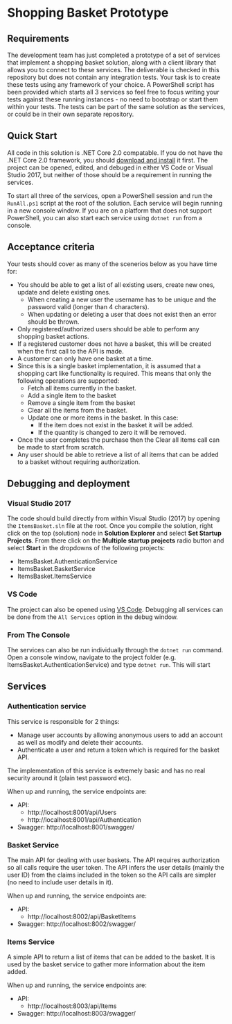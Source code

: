 # Shopping Basket Prototype #

## Requirements ##

The development team has just completed a prototype of a set of services that implement a shopping basket solution, along with a client library that allows you to connect to these services. The deliverable is checked in this repository but does not contain any integration tests. Your task is to create these tests using any framework of your choice. A PowerShell script has been provided which starts all 3 services so feel free to focus writing your tests against these running instances - no need to bootstrap or start them within your tests.  The tests can be part of the same solution as the services, or could be in their own separate repository.

## Quick Start ##

All code in this solution is .NET Core 2.0 compatable.  If you do not have the .NET Core 2.0 framework, you should [download and install](https://www.microsoft.com/net/download/windows) it first.  The project can be opened, edited, and debuged in either VS Code or Visual Studio 2017, but neither of those should be a requirement in running the services.

To start all three of the services, open a PowerShell session and run the `RunAll.ps1` script at the root of the solution.  Each service will begin running in a new console window.  If you are on a platform that does not support PowerShell, you can also start each service using `dotnet run` from a console.

## Acceptance criteria ##

Your tests should cover as many of the scenerios below as you have time for:

* You should be able to get a list of all existing users, create new ones, update and delete existing ones.
	* When creating a new user the username has to be unique and the password valid (longer than 4 characters).
	* When updating or deleting a user that does not exist then an error should be thrown.
* Only registered/authorized users should be able to perform any shopping basket actions.
* If a registered customer does not have a basket, this will be created when the first call to the API is made.
* A customer can only have one basket at a time. 
* Since this is a single basket implementation, it is assumed that a shopping cart like functionality is required. This means that only the following operations are supported:
	* Fetch all items currently in the basket.
	* Add a single item to the basket 
	* Remove a single item from the basket 
	* Clear all the items from the basket.
	* Update one or more items in the basket. In this case:
		* If the item does not exist in the basket it will be added.
		* If the quantity is changed to zero it will be removed.
* Once the user completes the purchase then the Clear all items call can be made to start from scratch.
* Any user should be able to retrieve a list of all items that can be added to a basket without requiring authorization.

## Debugging and deployment ##

### Visual Studio 2017

The code should build directly from within Visual Studio (2017) by opening the `ItemsBasket.sln` file at the root. Once you compile the solution, right click on the top (solution) node in **Solution Explorer** and select **Set Startup Projects**. From there click on the **Multiple startup projects** radio button and select **Start** in the dropdowns of the following projects:

* ItemsBasket.AuthenticationService
* ItemsBasket.BasketService
* ItemsBasket.ItemsService

### VS Code

The project can also be opened using [VS Code](https://code.visualstudio.com/download).  Debugging all services can be done from the `All Services` option in the debug window.

### From The Console

The services can also be run individually through the `dotnet run` command.  Open a console window, navigate to the project folder (e.g. ItemsBasket.AuthenticationService) and type `dotnet run`.  This will start 

## Services ##

### Authentication service ###

This service is responsible for 2 things:

* Manage user accounts by allowing anonymous users to add an account as well as modify and delete their accounts.
* Authenticate a user and return a token which is required for the basket API.

The implementation of this service is extremely basic and has no real security around it (plain test password etc).

When up and running, the service endpoints are:

* API: 
	* http://localhost:8001/api/Users
	* http://localhost:8001/api/Authentication
* Swagger: http://localhost:8001/swagger/

### Basket Service ###

The main API for dealing with user baskets. The API requires authorization so all calls require the user token. The API infers the user details (mainly the user ID) from the claims included in the token so the API calls are simpler (no need to include user details in it).

When up and running, the service endpoints are:

* API: 
	* http://localhost:8002/api/BasketItems
* Swagger: http://localhost:8002/swagger/

### Items Service ###

A simple API to return a list of items that can be added to the basket. It is used by the basket service to gather more information about the item added.

When up and running, the service endpoints are:

* API: 
	* http://localhost:8003/api/Items
* Swagger: http://localhost:8003/swagger/